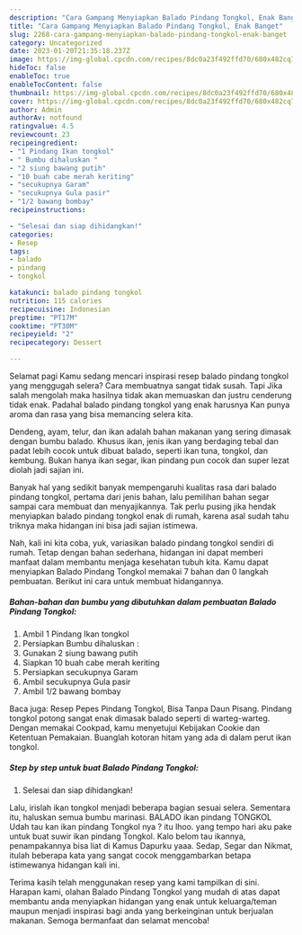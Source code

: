 ```yaml
---
description: "Cara Gampang Menyiapkan Balado Pindang Tongkol, Enak Banget"
title: "Cara Gampang Menyiapkan Balado Pindang Tongkol, Enak Banget"
slug: 2268-cara-gampang-menyiapkan-balado-pindang-tongkol-enak-banget
category: Uncategorized
date: 2023-01-20T21:35:18.237Z
image: https://img-global.cpcdn.com/recipes/8dc0a23f492ffd70/680x482cq70/balado-pindang-tongkol-foto-resep-utama.jpg
hideToc: false
enableToc: true
enableTocContent: false
thumbnail: https://img-global.cpcdn.com/recipes/8dc0a23f492ffd70/680x482cq70/balado-pindang-tongkol-foto-resep-utama.jpg
cover: https://img-global.cpcdn.com/recipes/8dc0a23f492ffd70/680x482cq70/balado-pindang-tongkol-foto-resep-utama.jpg
author: Admin
authorAv: notfound
ratingvalue: 4.5
reviewcount: 23
recipeingredient:
- "1 Pindang Ikan tongkol"
- " Bumbu dihaluskan "
- "2 siung bawang putih"
- "10 buah cabe merah keriting"
- "secukupnya Garam"
- "secukupnya Gula pasir"
- "1/2 bawang bombay"
recipeinstructions:

- "Selesai dan siap dihidangkan!"
categories:
- Resep
tags:
- balado
- pindang
- tongkol

katakunci: balado pindang tongkol 
nutrition: 115 calories
recipecuisine: Indonesian
preptime: "PT17M"
cooktime: "PT30M"
recipeyield: "2"
recipecategory: Dessert

---
```



Selamat pagi Kamu sedang mencari inspirasi resep balado pindang tongkol yang menggugah selera? Cara membuatnya sangat tidak susah. Tapi Jika salah mengolah maka hasilnya tidak akan memuaskan dan justru cenderung tidak enak. Padahal balado pindang tongkol yang enak harusnya Kan punya aroma dan rasa yang bisa memancing selera kita.


Dendeng, ayam, telur, dan ikan adalah bahan makanan yang sering dimasak dengan bumbu balado. Khusus ikan, jenis ikan yang berdaging tebal dan padat lebih cocok untuk dibuat balado, seperti ikan tuna, tongkol, dan kembung. Bukan hanya ikan segar, ikan pindang pun cocok dan super lezat diolah jadi sajian ini.

Banyak hal yang sedikit banyak mempengaruhi kualitas rasa dari balado pindang tongkol, pertama dari jenis bahan, lalu pemilihan bahan segar sampai cara membuat dan menyajikannya. Tak perlu pusing jika hendak menyiapkan balado pindang tongkol enak di rumah, karena asal sudah tahu triknya maka hidangan ini bisa jadi sajian istimewa.


Nah, kali ini kita coba, yuk, variasikan balado pindang tongkol sendiri di rumah. Tetap dengan bahan sederhana, hidangan ini dapat memberi manfaat dalam membantu menjaga kesehatan tubuh kita. Kamu dapat menyiapkan Balado Pindang Tongkol memakai 7 bahan dan 0 langkah pembuatan. Berikut ini cara untuk membuat hidangannya.

<!--inarticleads1-->

##### Bahan-bahan dan bumbu yang dibutuhkan dalam pembuatan Balado Pindang Tongkol:

1. Ambil 1 Pindang Ikan tongkol
1. Persiapkan  Bumbu dihaluskan :
1. Gunakan 2 siung bawang putih
1. Siapkan 10 buah cabe merah keriting
1. Persiapkan secukupnya Garam
1. Ambil secukupnya Gula pasir
1. Ambil 1/2 bawang bombay


Baca juga: Resep Pepes Pindang Tongkol, Bisa Tanpa Daun Pisang. Pindang tongkol potong sangat enak dimasak balado seperti di warteg-warteg. Dengan memakai Cookpad, kamu menyetujui Kebijakan Cookie dan Ketentuan Pemakaian. Buanglah kotoran hitam yang ada di dalam perut ikan tongkol. 

<!--inarticleads2-->

##### Step by step untuk buat Balado Pindang Tongkol:


1. Selesai dan siap dihidangkan!

Lalu, irislah ikan tongkol menjadi beberapa bagian sesuai selera. Sementara itu, haluskan semua bumbu marinasi. BALADO ikan pindang TONGKOL Udah tau kan ikan pindang Tongkol nya ? itu lhoo. yang tempo hari aku pake untuk buat suwir ikan pindang Tongkol. Kalo belom tau ikannya, penampakannya bisa liat di Kamus Dapurku yaaa. Sedap, Segar dan Nikmat, itulah beberapa kata yang sangat cocok menggambarkan betapa istimewanya hidangan kali ini. 

Terima kasih telah menggunakan resep yang kami tampilkan di sini. Harapan kami, olahan Balado Pindang Tongkol yang mudah di atas dapat membantu anda menyiapkan hidangan yang enak untuk keluarga/teman maupun menjadi inspirasi bagi anda yang berkeinginan untuk berjualan makanan. Semoga bermanfaat dan selamat mencoba!
